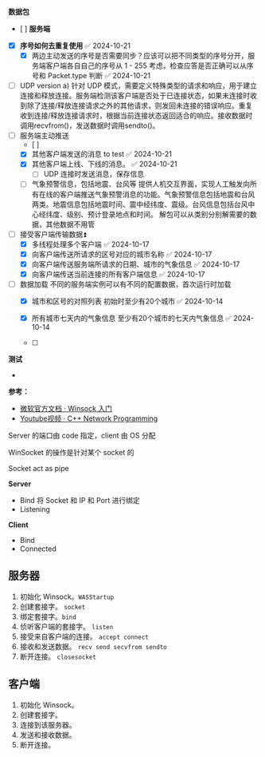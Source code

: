 **数据包**
- [ ] 
**服务端**
- [x] **序号如何去重复使用** ✅ 2024-10-21
	- [x] 两边主动发送的序号是否需要同步？应该可以把不同类型的序号分开，服务端客户端各自自己的序号从 1 - 255 考虑，检查应答是否正确可以从序号和 Packet.type 判断 ✅ 2024-10-21
- [ ] UDP version
      a) 针对 UDP 模式，需要定义特殊类型的请求和响应，用于建立连接和释放连接。服务端检测该客户端是否处于已连接状态，如果未连接时收到除了连接/释放连接请求之外的其他请求，则发回未连接的错误响应。重复收到连接/释放连接请求时，根据当前连接状态返回适合的响应。接收数据时调用recvfrom()，发送数据时调用sendto()。
- [ ] 服务端主动推送
	- [ ] 
	- [x] 其他客户端发送的消息  to test ✅ 2024-10-21
	- [x] 其他客户端上线、下线的消息。 ✅ 2024-10-21
		- [ ] UDP 连接时发送消息，保存信息
	- [ ] 气象预警信息，包括地震、台风等
	      提供人机交互界面，实现人工触发向所有在线的客户端推送气象预警消息的功能。气象预警信息包括地震和台风两类。地震信息包括地震时间、震中经纬度、震级。台风信息包括台风中心经纬度、级别、预计登录地点和时间。
	      解包可以从类别分别解需要的数据，其他数据不用管
- [ ] 接受客户端传输数据⏫ 
	- [x] 多线程处理多个客户端 ✅ 2024-10-17
	- [x] 向客户端传送所请求的区号对应的城市名称 ✅ 2024-10-17
	- [x] 向客户端传送服务端所请求的日期、城市的气象信息 ✅ 2024-10-17
	- [x] 向客户端传送当前连接的所有客户端信息 ✅ 2024-10-17
- [ ] 数据加载  不同的服务端实例可以有不同的配置数据，首次运行时加载
	- [x] 城市和区号的对照列表  初始时至少有20个城市 ✅ 2024-10-14
	- [x] 所有城市七天内的气象信息  至少有20个城市的七天内气象信息 ✅ 2024-10-14

	- [ ] 
**测试**

- 


**参考：**
- [微软官方文档 · Winsock 入门](https://learn.microsoft.com/zh-cn/windows/win32/winsock/getting-started-with-winsock)
- [Youtube视频 · C++ Network Programming](https://www.youtube.com/watch?v=gntyAFoZp-E)

Server 的端口由 code 指定，client 由 OS 分配

WinSocket 的操作是针对某个 socket 的

Socket act as pipe

**Server**

- Bind
  将 Socket 和 IP 和 Port 进行绑定
- Listening
  
**Client**
- Bind
- Connected

## 服务器

1. 初始化 Winsock。`WASStartup`
2. 创建套接字。 `socket`
3. 绑定套接字。`bind`
4. 侦听客户端的套接字。 `listen`
5. 接受来自客户端的连接。 `accept connect`
6. 接收和发送数据。 `recv send secvfrom sendto`
7. 断开连接。 `closesocket`

## 客户端

1. 初始化 Winsock。
2. 创建套接字。
3. 连接到该服务器。
4. 发送和接收数据。
5. 断开连接。
